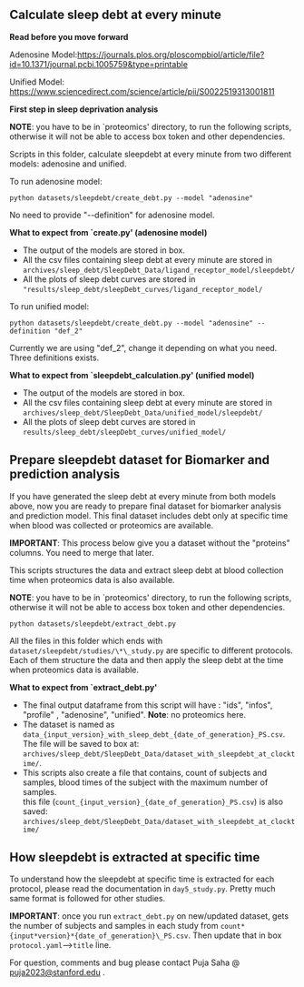 ## Calculate sleep debt at every minute

**Read before you move forward**

Adenosine Model:https://journals.plos.org/ploscompbiol/article/file?id=10.1371/journal.pcbi.1005759&type=printable

Unified Model: https://www.sciencedirect.com/science/article/pii/S0022519313001811

**First step in sleep deprivation analysis**

**NOTE**: you have to be in `proteomics' directory, to run the following scripts, otherwise it will not be able to access box token and other dependencies.

Scripts in this folder, calculate sleepdebt at every minute from two different models: adenosine and unified.

To run adenosine model:

```shell
python datasets/sleepdebt/create_debt.py --model "adenosine"
```

No need to provide "--definition" for adenosine model.

**What to expect from `create.py' (adenosine model)**

- The output of the models are stored in box.
- All the csv files containing sleep debt at every minute are stored in
  `archives/sleep_debt/SleepDebt_Data/ligand_receptor_model/sleepdebt/`
- All the plots of sleep debt curves are stored in
  `"results/sleep_debt/sleepDebt_curves/ligand_receptor_model/`

To run unified model:

```shell
python datasets/sleepdebt/create_debt.py --model "adenosine" --definition "def_2"
```

Currently we are using "def_2", change it depending on what you need. Three definitions exists.

**What to expect from `sleepdebt_calculation.py' (unified model)**

- The output of the models are stored in box.
- All the csv files containing sleep debt at every minute are stored in
  `archives/sleep_debt/SleepDebt_Data/unified_model/sleepdebt/`
- All the plots of sleep debt curves are stored in
  `results/sleep_debt/sleepDebt_curves/unified_model/`

## Prepare sleepdebt dataset for Biomarker and prediction analysis

If you have generated the sleep debt at every minute from both models above, now you are ready to prepare final dataset for biomarker analysis and prediction model. This final dataset includes debt only at specific time when blood was collected or proteomics are available.

**IMPORTANT**: This process below give you a dataset without the "proteins" columns. You need to merge that later.

This scripts structures the data and extract sleep debt at blood collection time when proteomics data is also available.

**NOTE**: you have to be in `proteomics' directory, to run the following scripts, otherwise it will not be able to access box token and other dependencies.

```shell
python datasets/sleepdebt/extract_debt.py
```

All the files in this folder which ends with `dataset/sleepdebt/studies/\*\_study.py` are specific to different protocols.
Each of them structure the data and then apply the sleep debt at the time when proteomics data is available.

**What to expect from `extract_debt.py'**

- The final output dataframe from this script will have : "ids", "infos", "profile" , "adenosine", "unified". **Note**: no proteomics here.
- The dataset is named as `data_{input_version}_with_sleep_debt_{date_of_generation}_PS.csv`. The file will be saved to box at:
  `archives/sleep_debt/SleepDebt_Data/dataset_with_sleepdebt_at_clocktime/`.
- This scripts also create a file that contains, count of subjects and samples, blood times of the subject with the maximum number of samples.  
  this file (`count_{input_version}_{date_of_generation}_PS.csv`) is also saved: `archives/sleep_debt/SleepDebt_Data/dataset_with_sleepdebt_at_clocktime/`

## How sleepdebt is extracted at specific time

To understand how the sleepdebt at specific time is extracted for each protocol, please read the documentation in `day5_study.py`. Pretty much same format is followed for other studies.

**IMPORTANT**: once you run `extract_debt.py` on new/updated dataset,
gets the number of subjects and samples in each study from `count*{input*version}*{date_of_generation}\_PS.csv`.
Then update that in box `protocol.yaml`-->`title` line.

For question, comments and bug please contact Puja Saha @ puja2023@stanford.edu .
